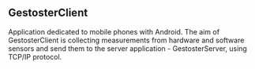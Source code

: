 ## GestosterClient
Application dedicated to mobile phones with Android. The aim of GestosterClient is collecting measurements from hardware and software sensors and send them to the server application - GestosterServer, using TCP/IP protocol.
